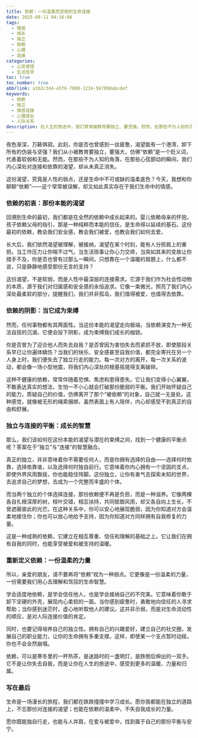 ```yaml
---
title: 依赖：一份温柔而坚韧的生命连接
date: 2025-08-11 04:16:08
tags:
  - 情感
  - 成长
  - 独立
  - 依赖
  - 心理
  - 连接
categories:
  - 心灵感悟
  - 生活哲学
toc: true
toc_number: true
abbrlink: a1b2c3d4-e5f6-7890-1234-567890abcdef
keywords:
  - 依赖
  - 独立
  - 情感连接
  - 心理成长
  - 人际关系
description: 在人生的旅途中，我们常常被教导要独立、要坚强。然而，在那些不为人知的深夜，在那些脆弱的瞬间，我们内心深处是否也渴望着一份温柔的依赖？这份渴望，是软弱，还是人性中最真挚的连接？让我们一同走进“依赖”的深处，探索它如何从本能的渴望，蜕变为一份滋养生命的温柔力量。
---
```


夜色渐深，万籁俱寂。此刻，你是否也曾感到一丝疲惫，渴望能有一个港湾，卸下所有的伪装与坚强？我们从小被教育要独立，要强大，仿佛“依赖”是一个贬义词，代表着软弱和无能。然而，在那些不为人知的角落，在那些心弦颤动的瞬间，我们内心深处对连接和依靠的渴望，却从未真正消失。

这份渴望，究竟是人性的弱点，还是生命中不可或缺的温柔底色？今天，我想和你聊聊“依赖”——这个常常被误解，却又如此真实存在于我们生命中的情感。

### 依赖的初衷：那份本能的渴望

回溯到生命的最初，我们都是在全然的依赖中成长起来的。婴儿依赖母亲的怀抱，孩子依赖父母的指引，那是一种纯粹而本能的信任，是生命得以延续的基石。这份最初的依赖，教会我们安全感，教会我们被爱，也教会我们如何去爱。

长大后，我们依然渴望被理解，被接纳，渴望在某个时刻，能有人分担肩上的重担。当工作压力让你喘不过气，当生活琐事让你心力交瘁，当突如其来的变故让你措手不及，你是否也曾有过那么一瞬间，只想靠在一个温暖的肩膀上，什么都不说，只是静静地感受那份无言的支持？

这份渴望，不是软弱，而是人性中最深层的连接需求。它源于我们作为社会性动物的本质，源于我们对归属感和安全感的永恒追求。它像一束微光，照亮了我们内心深处最柔软的部分，提醒我们，我们并非孤岛，我们值得被爱，也值得去依靠。

### 依赖的阴影：当它成为束缚

然而，任何事物都有其两面性。当这份本能的渴望走向极端，当依赖演变为一种无法自拔的沉溺，它便会投下阴影，成为束缚我们成长的枷锁。

你是否曾为了迎合他人而失去自我？是否曾因为害怕失去而紧抓不放，即使那段关系早已让你遍体鳞伤？当我们的快乐、安全感甚至自我价值，都完全寄托在另一个人身上时，我们便失去了独立行走的能力。每一次对方的离开，每一次关系的波动，都会像一场小型地震，将我们内心深处的根基摇晃得支离破碎。

这种不健康的依赖，常常伴随着恐惧、焦虑和患得患失。它让我们变得小心翼翼，不敢表达真实的想法，生怕一不小心就会打破那份脆弱的平衡。我们开始怀疑自己的能力，质疑自己的价值，仿佛离开了那个“被依赖”的对象，自己就一无是处。这种感觉，就像被无形的绳索捆绑，虽然表面上有人陪伴，内心却感受不到真正的自由和舒展。

### 独立与连接的平衡：成长的智慧

那么，我们该如何在这份本能的渴望与潜在的束缚之间，找到一个健康的平衡点呢？答案在于“独立”与“连接”的智慧融合。

真正的独立，并非意味着你不需要任何人，而是你拥有选择的自由——选择何时依靠，选择依靠谁，以及选择何时独自前行。它意味着你内心拥有一个坚固的支点，即使外界风雨飘摇，你也能稳住阵脚。这份独立，让你有勇气去探索未知的世界，去追求自己的梦想，去成为一个完整而丰盛的个体。

而当两个独立的个体选择连接，那份依赖便不再是负担，而是一种滋养。它像两棵各自扎根深厚的树，枝叶交错，相互扶持，共同抵御风雨，却又各自向上生长，不曾遮蔽彼此的光芒。在这种关系中，你可以安心地展现脆弱，因为你知道对方会温柔地接住你；你也可以放心地给予支持，因为你知道对方同样拥有自我修复的力量。

这是一种成熟的依赖，它建立在相互尊重、信任和理解的基础之上。它让我们在拥有自我的同时，也能享受被爱和被支持的温暖。

### 重新定义依赖：一份温柔的力量

所以，亲爱的朋友，请不要再将“依赖”视为一种弱点。它更像是一份温柔的力量，一份需要我们用心去理解和驾驭的生命智慧。

学会适度地依赖，是学会信任他人，也是学会接纳自己的不完美。它意味着你敢于卸下坚硬的外壳，展现内心柔软的一面。当你感到疲惫时，勇敢地向信任的人寻求帮助；当你感到迷茫时，虚心地听取他人的建议。这并非示弱，而是对生命流动性的顺应，是对人际连接价值的肯定。

同时，也要记得培养自己的独立性。拥有自己的兴趣爱好，建立自己的社交圈，发展自己的职业能力，让你的生命拥有多重支撑。这样，即使某一个支点暂时动摇，你也不会全然崩塌。

依赖，可以是寒冬里的一杯热茶，是迷路时的一盏明灯，是跌倒后伸出的一双手。它不是让你失去自我，而是让你在人生的旅途中，感受到更多的温暖、力量和归属。

### 写在最后

生命是一场漫长的旅程，我们都在跌跌撞撞中学习成长。愿你我都能在独立的道路上，不忘那份对连接的渴望；也能在依赖的温柔中，不失自我成长的力量。

愿你既能独自行走，也能与人并肩，在爱与被爱中，找到属于自己的那份平衡与安宁。